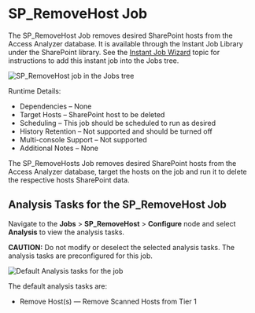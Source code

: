 # SP_RemoveHost Job

The SP_RemoveHost Job removes desired SharePoint hosts from the Access Analyzer database. It is
available through the Instant Job Library under the SharePoint library. See the
[Instant Job Wizard](/docs/accessanalyzer/12.0/admin/jobs/instantjobs/overview.md) topic for instructions to add this instant job into the Jobs tree.

![SP_RemoveHost job in the Jobs tree](/img/product_docs/accessanalyzer/12.0/admin/jobs/instantjobs/jobstree_1.webp)

Runtime Details:

- Dependencies – None
- Target Hosts – SharePoint host to be deleted
- Scheduling – This job should be scheduled to run as desired
- History Retention – Not supported and should be turned off
- Multi-console Support – Not supported
- Additional Notes – None

The SP_RemoveHosts Job removes desired SharePoint hosts from the Access Analyzer database, target
the hosts on the job and run it to delete the respective hosts SharePoint data.

## Analysis Tasks for the SP_RemoveHost Job

Navigate to the **Jobs** > **SP_RemoveHost** > **Configure** node and select **Analysis** to view
the analysis tasks.

**CAUTION:** Do not modify or deselect the selected analysis tasks. The analysis tasks are
preconfigured for this job.

![Default Analysis tasks for the job](/img/product_docs/accessanalyzer/12.0/admin/jobs/instantjobs/analysistasks.webp)

The default analysis tasks are:

- Remove Host(s) — Remove Scanned Hosts from Tier 1
